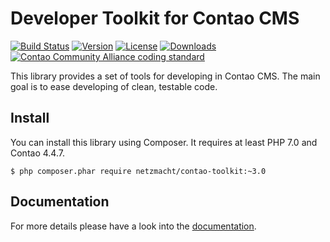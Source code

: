 Developer Toolkit for Contao CMS
================================

[![Build Status](http://img.shields.io/travis/netzmacht/contao-toolkit/master.svg?style=flat-square)](https://travis-ci.org/netzmacht/contao-toolkit)
[![Version](http://img.shields.io/packagist/v/netzmacht/contao-toolkit.svg?style=flat-square)](http://packagist.org/packages/netzmacht/contao-toolkit)
[![License](http://img.shields.io/packagist/l/netzmacht/contao-toolkit.svg?style=flat-square)](http://packagist.org/packages/netzmacht/contao-toolkit)
[![Downloads](http://img.shields.io/packagist/dt/netzmacht/contao-toolkit.svg?style=flat-square)](http://packagist.org/packages/netzmacht/contao-toolkit)
[![Contao Community Alliance coding standard](http://img.shields.io/badge/cca-coding_standard-red.svg?style=flat-square)](https://github.com/contao-community-alliance/coding-standard)


This library provides a set of tools for developing in Contao CMS. The main goal is to ease developing of clean, testable
 code.

Install
-------

You can install this library using Composer. It requires at least PHP 7.0 and Contao 4.4.7.

```
$ php composer.phar require netzmacht/contao-toolkit:~3.0
```

Documentation
-------------

For more details please have a look into the [documentation][1].

[1]: http://contao-developer-toolkit.readthedocs.io
